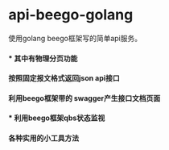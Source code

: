 # api-beego-golang
使用golang beego框架写的简单api服务。

#### * 其中有物理分页功能

#### 按照固定报文格式返回json api接口

#### 利用beego框架带的 swagger产生接口文档页面

#### * 利用beego框架qbs状态监视

#### 各种实用的小工具方法

